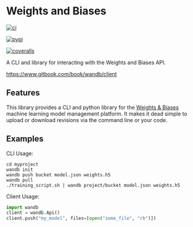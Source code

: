 # Weights and Biases

[![ci](https://circleci.com/gh/wandb/client.svg?style=svg)](https://circleci.com/gh/wandb/client)

[![pypi](https://img.shields.io/pypi/v/wandb.svg)](https://pypi.python.org/pypi/wandb)

[![coveralls](https://coveralls.io/repos/github/wandb/client/badge.svg?branch=master)](https://coveralls.io/github/wandb/client?branch=master)

A CLI and library for interacting with the Weights and Biases API.

https://www.gitbook.com/book/wandb/client

## Features

This library provides a CLI and python library for the [Weights & Biases](https://wanbd.ai) machine learning model management platform.  It makes it dead simple to upload or download revisions via the command line or your code.

## Examples

CLI Usage:

```shell
cd myproject
wandb init
wandb push bucket model.json weights.h5
wandb pull
./training_script.sh | wandb project/bucket model.json weights.h5
```

Client Usage:

```python
import wandb
client = wandb.Api()
client.push("my_model", files=[open("some_file", "rb")])
```